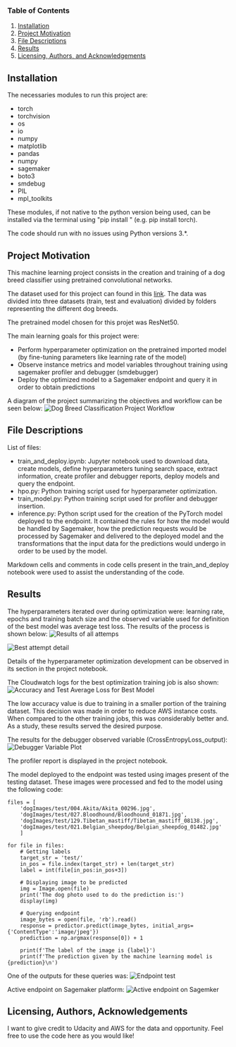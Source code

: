 ### Table of Contents

 1. [Installation](#installation)
 2. [Project Motivation](#motivation)
 3. [File Descriptions](#files)
 4. [Results](#results)
 5. [Licensing, Authors, and Acknowledgements](#licensing)

## Installation <a name="installation"></a>

 The necessaries modules to run this project are:

 - torch
 - torchvision
 - os
 - io
 - numpy
 - matplotlib
 - pandas
 - numpy
 - sagemaker
 - boto3
 - smdebug
 - PIL
 - mpl_toolkits

 These modules, if not native to the python version being used, can be installed via the terminal using "pip install <module name>" (e.g. pip install torch).

 The code should run with no issues using Python versions 3.*.

## Project Motivation<a name="motivation"></a>

 This machine learning project consists in the creation and training of a dog breed classifier
 using pretrained convolutional networks.

 The dataset used for this project can found in this [link](https://s3-us-west-1.amazonaws.com/udacity-aind/dog-project/dogImages.zip). The data was divided into three datasets (train, test and evaluation) divided by folders representing the different dog breeds.

 The pretrained model chosen for this projet was ResNet50.

 The main learning goals for this project were:
 - Perform hyperparameter optimization on the pretrained imported model (by fine-tuning parameters like learning rate of the model)
 - Observe instance metrics and model variables throughout training using sagemaker profiler and debugger (smdebugger)
 - Deploy the optimized model to a Sagemaker endpoint and query it in order to obtain predictions

 A diagram of the project summarizing the objectives and workflow can be seen below:
 ![Dog Breed Classification Project Workflow](images/project-diagram.png)


## File Descriptions <a name="files"></a>

List of files:

 - train_and_deploy.ipynb: Jupyter notebook used to download data, create models, define hyperparameters tuning search space, extract information, create profiler and debugger reports, deploy models and query the endpoint.
 - hpo.py: Python training script used for hyperparameter optimization.
 - train_model.py: Python training script used for profiler and debugger insertion.
 - inference.py: Python script used for the creation of the PyTorch model deployed to the endpoint. It contained the rules for how the model would be handled by Sagemaker, how the prediction requests would be processed by Sagemaker and delivered to the deployed model and the transformations that the input data for the predictions would undergo in order to be used by the model.

 Markdown cells and comments in code cells present in the train_and_deploy notebook were used to assist the understanding of the code.

## Results<a name="results"></a>

The hyperparameters iterated over during optimization were: learning rate, epochs and training batch size and the observed variable used for definition of the best model was average test loss. The results of the process is shown below:
![Results of all attemps](images/hpo_training_results.png)

![Best attempt detail](images/best_attempt.png)

Details of the hyperparameter optimization development can be observed in its section in the project notebook.

The Cloudwatch logs for the best optimization training job is also shown:
![Accuracy and Test Average Loss for Best Model](images/hpo_training_results_1.png)

The low accuracy value is due to training in a smaller portion of the training dataset. This decision was made in order to reduce AWS instance costs. When compared to the other training jobs, this was considerably better and. As a study, these results served the desired purpose.

The results for the debugger observed variable (CrossEntropyLoss_output):
![Debugger Variable Plot](images/debugger_output.png)

The profiler report is displayed in the project notebook.

The model deployed to the endpoint was tested using images present of the testing dataset. These images were processed and fed to the model using the following code:

```
files = [
    'dogImages/test/004.Akita/Akita_00296.jpg', 
    'dogImages/test/027.Bloodhound/Bloodhound_01871.jpg',
    'dogImages/test/129.Tibetan_mastiff/Tibetan_mastiff_08138.jpg',
    'dogImages/test/021.Belgian_sheepdog/Belgian_sheepdog_01482.jpg'
    ]
    
for file in files:
    # Getting labels
    target_str = 'test/'
    in_pos = file.index(target_str) + len(target_str)
    label = int(file[in_pos:in_pos+3])
    
    # Displaying image to be predicted
    img = Image.open(file)
    print('The dog photo used to do the prediction is:')
    display(img)
    
    # Querying endpoint
    image_bytes = open(file, 'rb').read()
    response = predictor.predict(image_bytes, initial_args={'ContentType':'image/jpeg'})
    prediction = np.argmax(response[0]) + 1    
    
    print(f'The label of the image is {label}')
    print(f'The prediction given by the machine learning model is {prediction}\n')
```

 One of the outputs for these queries was:
 ![Endpoint test](images/prediction_output.png)

 Active endpoint on Sagemaker platform:
 ![Active endpoint on Sagemker ](images/working_endpoint.jpg)


## Licensing, Authors, Acknowledgements<a name="licensing"></a>

 I want to give credit to Udacity and AWS for the data and opportunity. Feel free to use the code here as you would like!
